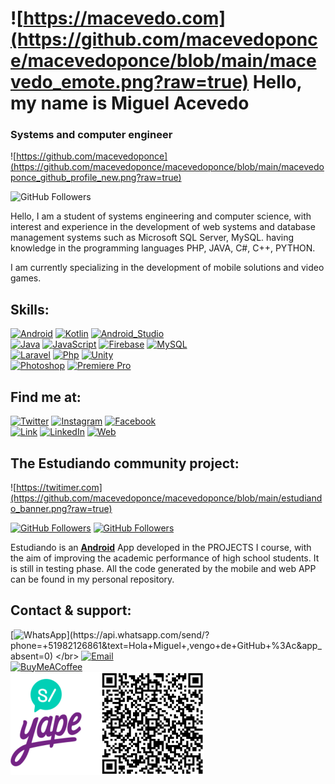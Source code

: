 # ![https://macevedo.com](https://github.com/macevedoponce/macevedoponce/blob/main/macevedo_emote.png?raw=true) Hello, my name is Miguel Acevedo
### Systems and computer engineer

![https://github.com/macevedoponce](https://github.com/macevedoponce/macevedoponce/blob/main/macevedoponce_github_profile_new.png?raw=true)


![GitHub Followers](https://img.shields.io/github/followers/macevedoponce?style=social)

Hello, 
I am a student of systems engineering and computer science, with interest and experience in the development of web systems and database management systems such as Microsoft SQL Server, MySQL. having knowledge in the programming languages PHP, JAVA, C#, C++, PYTHON.

I am currently specializing in the development of mobile solutions and video games.

## Skills:

[![Android](https://img.shields.io/badge/Android-3DDC84?style=for-the-badge&logo=android&logoColor=white&labelColor=101010)]()
[![Kotlin](https://img.shields.io/badge/Kotlin-0095D5?style=for-the-badge&logo=kotlin&logoColor=white&labelColor=101010)]()
[![Android_Studio](https://img.shields.io/badge/Android_Studio-3DDC84?style=for-the-badge&logo=android-studio&logoColor=white&labelColor=101010)]()<br>
[![Java](https://img.shields.io/badge/Java-007396?style=for-the-badge&logo=java&logoColor=white&labelColor=101010)]()
[![JavaScript](https://img.shields.io/badge/JavaScript-F7DF1E?style=for-the-badge&logo=javascript&logoColor=white&labelColor=101010)]()
[![Firebase](https://img.shields.io/badge/Firebase-FFCA28?style=for-the-badge&logo=firebase&logoColor=white&labelColor=101010)]()
[![MySQL](https://img.shields.io/badge/MySQL-4479A1?style=for-the-badge&logo=mysql&logoColor=white&labelColor=101010)]()
<br>
[![Laravel](https://img.shields.io/badge/Laravel-E4405F?style=for-the-badge&logo=laravel&logoColor=white&labelColor=101010)]()
[![Php](https://img.shields.io/badge/Php-007396?style=for-the-badge&logo=php&logoColor=white&labelColor=101010)]()
[![Unity](https://img.shields.io/badge/Unity-000?style=for-the-badge&logo=Unity&logoColor=white&labelColor=101010)]()
<br>
[![Photoshop](https://img.shields.io/badge/Photoshop-27CFFF?style=for-the-badge&logo=Adobephotoshop&logoColor=white&labelColor=101010)]()
[![Premiere Pro](https://img.shields.io/badge/Premiere_Pro-BF5CD7?style=for-the-badge&logo=Adobepremierepro&logoColor=white&labelColor=101010)]()



## Find me at:


[![Twitter](https://img.shields.io/badge/Twitter-@MIGUELA06237421-1DA1F2?style=for-the-badge&logo=twitter&logoColor=white&labelColor=101010)](https://twitter.com/MIGUELA06237421)
[![Instagram](https://img.shields.io/badge/Instagram-miguel.acevedo10-E4405F?style=for-the-badge&logo=instagram&logoColor=white&labelColor=101010)](https://www.instagram.com/miguel.acevedo10/)
[![Facebook](https://img.shields.io/badge/Facebook-@macevedoponce-1877F2?style=for-the-badge&logo=facebook&logoColor=white&labelColor=101010)](https://www.facebook.com/macevedoponce)
</br>
[![Link](https://img.shields.io/badge/Link_Site-macevedo.dev-39E09B?style=for-the-badge&logo=Linktree&logoColor=white&labelColor=101010)]()
[![LinkedIn](https://img.shields.io/badge/LinkedIn-Miguel_Acevedo-0077B5?style=for-the-badge&logo=linkedin&logoColor=white&labelColor=101010)](https://www.linkedin.com/in/miguel-angel-acevedo-ponce-6b9520178)
[![Web](https://img.shields.io/badge/Web-macevedoponce.com-14a1f0?style=for-the-badge&logo=dev.to&logoColor=white&labelColor=101010)]()

## The Estudiando community project:
![https://twitimer.com](https://github.com/macevedoponce/macevedoponce/blob/main/estudiando_banner.png?raw=true)

[![GitHub Followers](https://img.shields.io/github/stars/mouredev/Twitimer-iOS?label=Public%20Web%20App%20repository&style=social)](https://github.com/macevedoponce/estudiando.git)
[![GitHub Followers](https://img.shields.io/github/stars/mouredev/Twitimer-Android?label=Public%20Android%20App%20repository&style=social)](https://github.com/macevedoponce/estudiandoApp.git)

Estudiando is an **[Android]()** App developed in the PROJECTS I course, with the aim of improving the academic performance of high school students. It is still in testing phase. All the code generated by the mobile and web APP can be found in my personal repository.


## Contact & support:

[![WhatsApp](https://img.shields.io/badge/WhatsApp-MESSAGE+COFFEE_(FAST_RESPONSE)_Thank_you!-orange?style=for-the-badge&logo=WhatsApp&logoColor=white&labelColor=101010)](https://api.whatsapp.com/send/?phone=+51982126861&text=Hola+Miguel+,vengo+de+GitHub+%3Ac&app_absent=0)
</br>
[![Email](https://img.shields.io/badge/73122365@continental.edu.pe-my_personal_email_-D14836?style=for-the-badge&logo=gmail&logoColor=white&labelColor=101010)](mailto:73122365@continental.edu.pe)
</br>
[![BuyMeACoffee](https://img.shields.io/badge/Buy_Me_A_Coffee-support_my_work-FFDD00?style=for-the-badge&logo=buy-me-a-coffee&logoColor=white&labelColor=101010)](https://github.com/macevedoponce/macevedoponce/blob/main/yape.png?raw=true)
<br>
![YAPE](https://github.com/macevedoponce/macevedoponce/blob/main/yape.png?raw=true)
